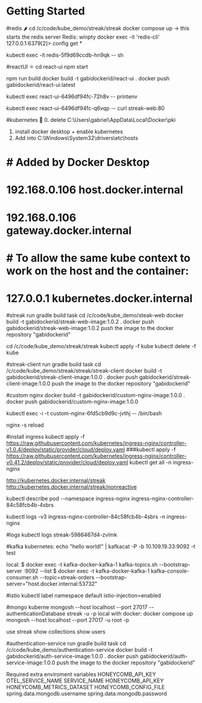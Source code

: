 # Getting Started

#redis 🌶️
cd /c/code/kube_demo/streak/streak
docker compose up
-> this starts the redis server
Redis:
    winpty docker exec -it <redisContainerHash> 'redis-cli'
    127.0.0.1:6379[2]> config get *

kubectl exec -it redis-5f9d69ccdb-hn9qk -- sh

#reactUI ⚛️
cd react-ui
npm start

npm run build
docker build -t gabidockerid/react-ui .
docker push gabidockerid/react-ui:latest

kubectl exec react-ui-6496df94fc-72h8v -- printenv

kubectl exec react-ui-6496df94fc-q6vqp -- curl streak-web:80

#kubernetes 🎄
0. delete C:\Users\gabriel\AppData\Local\Docker\pki
1. install docker desktop + enable kubernetes
2. Add into C:\Windows\System32\drivers\etc\hosts 
#    # Added by Docker Desktop
#    192.168.0.106 host.docker.internal
#    192.168.0.106 gateway.docker.internal
#    # To allow the same kube context to work on the host and the container:
#    127.0.0.1 kubernetes.docker.internal


#streak
run gradle build task
cd /c/code/kube_demo/steak-web
docker build -t gabidockerid/streak-web-image:1.0.2 .
docker push gabidockerid/streak-web-image:1.0.2
push the image to the docker repository "gabidockerid"

cd /c/code/kube_demo/streak/streak
kubectl apply -f kube
kubectl delete -f kube

#streak-client
run gradle build task
cd /c/code/kube_demo/streak/streak/streak-client
docker build -t gabidockerid/streak-client-image:1.0.0 .
docker push gabidockerid/streak-client-image:1.0.0
push the image to the docker repository "gabidockerid"

#custom nginx
docker build -t gabidockerid/custom-nginx-image:1.0.0 .
docker push gabidockerid/custom-nginx-image:1.0.0

kubectl exec -i -t custom-nginx-6fd5cb9d9c-jvthj -- /bin/bash

nginx -s reload


#install ingress
kubectl apply -f https://raw.githubusercontent.com/kubernetes/ingress-nginx/controller-v1.0.4/deploy/static/provider/cloud/deploy.yaml
###kubectl apply -f https://raw.githubusercontent.com/kubernetes/ingress-nginx/controller-v0.41.2/deploy/static/provider/cloud/deploy.yaml
kubectl get all -n ingress-nginx

http://kubernetes.docker.internal/streak
http://kubernetes.docker.internal/streak/nonreactive


kubectl describe pod --namespace ingress-nginx ingress-nginx-controller-84c58fcb4b-4sbrs

kubectl logs -v3 ingress-nginx-controller-84c58fcb4b-4sbrs -n ingress-nginx

#logs
kubectl logs streak-5986467d4-zvlmk


#kafka
kubernetes:
    echo "hello world!" | kafkacat -P -b 10.109.19.33:9092 -t test

local:
    $ docker exec -t kafka-docker-kafka-1 kafka-topics.sh --bootstrap-server :9092 --list
    $ docker exec -t kafka-docker-kafka-1 kafka-console-consumer.sh --topic=streak-orders --bootstrap-server="host.docker.internal:53732"


#istio
kubectl label namespace default istio-injection=enabled


#mongo
kuberne
    mongosh --host localhost --port 27017 --authenticationDatabase streak -u <authuser> -p <authpass>
local with docker:
    docker compose up
    mongosh --host localhost --port 27017 -u root -p
    
use streak
show collections
show users


#authentication-service
run gradle build task
cd /c/code/kube_demo/authentication-service
docker build -t gabidockerid/auth-service-image:1.0.0 .
docker push gabidockerid/auth-service-image:1.0.0
push the image to the docker repository "gabidockerid"

Required extra enviroment variables
    HONEYCOMB_API_KEY
    OTEL_SERVICE_NAME
    SERVICE_NAME
    HONEYCOMB_API_KEY
    HONEYCOMB_METRICS_DATASET
    HONEYCOMB_CONFIG_FILE
    spring.data.mongodb.username
    spring.data.mongodb.password